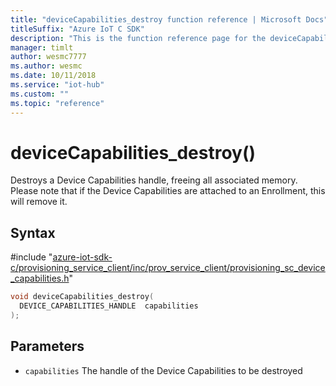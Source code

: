 ```yaml
---                             
title: "deviceCapabilities_destroy function reference | Microsoft Docs" 
titleSuffix: "Azure IoT C SDK"            
description: "This is the function reference page for the deviceCapabilities_destroy() function in the Azure IoT C SDK. This SDK is used with Azure IoT Hub and Azure IoT Hub Device Provisioning Service"            
manager: timlt                 
author: wesmc7777              
ms.author: wesmc               
ms.date: 10/11/2018                    
ms.service: "iot-hub"             
ms.custom: ""                
ms.topic: "reference"        
---                            
```


# deviceCapabilities_destroy()

Destroys a Device Capabilities handle, freeing all associated memory. Please note that if the Device Capabilities are attached to an Enrollment, this will remove it.

## Syntax

\#include "[azure-iot-sdk-c/provisioning_service_client/inc/prov_service_client/provisioning_sc_device_capabilities.h](../provisioning-sc-device-capabilities-h.md)"  
```C
void deviceCapabilities_destroy(
  DEVICE_CAPABILITIES_HANDLE  capabilities
);
```

## Parameters
* `capabilities` The handle of the Device Capabilities to be destroyed

